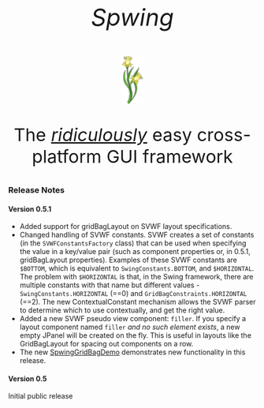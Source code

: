 <p style="text-align: center; font-size: 48px; font-style: italic">
Spwing
</p>

<div style="text-align: center;">
    <img src="https://github.com/bobhablutzel/spwing/blob/main/src/main/resources/com/hablutzel/spwing/component/Spwing.png?raw=true"
         alt="Spwing logo: A daffodil"
         height="100">
    <!-- Spwing logo attribution: CortoFrancese, CC BY-SA 4.0 <https://creativecommons.org/licenses/by-sa/4.0>, via Wikimedia Commons -->
</div>

<p style="text-align: center; font-size: 36px">
The <i><u>ridiculously</u></i> easy cross-platform GUI framework
</p>

### Release Notes

#### Version 0.5.1
- Added support for gridBagLayout on SVWF layout specifications.
- Changed handling of SVWF constants. SVWF creates a set of constants
  (in the ```SVWFConstantsFactory``` class) that can be used when specifying
  the value in a key/value pair (such as component properties or, in 0.5.1,
  gridBagLayout properties). Examples of these SVWF constants are ```$BOTTOM```,
  which is equivalent to ```SwingConstants.BOTTOM```, and ```$HORIZONTAL```. The problem
  with ```$HORIZONTAL``` is that, in the Swing framework, there are multiple
  constants with that name but different values - ```SwingConstants.HORIZONTAL``` (==0) and 
  ```GridBagConstraints.HORIZONTAL``` (==2). The new ContextualConstant mechanism
  allows the SVWF parser to determine which to use contextually, and get the
  right value.
- Added a new SVWF pseudo view component: ```filler```. If you specify a 
  layout component named ```filler``` *and no such element exists*, a new  
  empty JPanel will be created on the fly. This is useful in layouts like the
  GridBagLayout for spacing out components on a row. 
- The new [SpwingGridBagDemo](https://github.com/bobhablutzel/SpwingGridBagDemo) demonstrates
new functionality in this release.

#### Version 0.5
Initial public release

